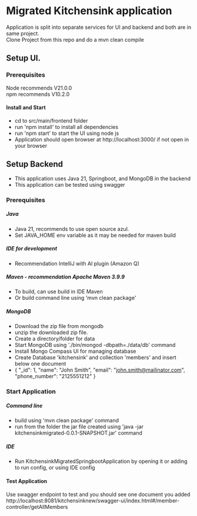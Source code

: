 # Migrated Kitchensink application
Application is split into separate services for UI and backend and both are in same project.  
Clone Project from this repo and do a mvn clean compile
## Setup UI.
### Prerequisites
Node recommends V21.0.0  
npm recommends V10.2.0 
#### Install and Start
* cd to src/main/frontend folder
* run 'npm install' to install all dependencies 
* run 'npm start' to start the UI using node js
* Application should open browser at http://localhost:3000/ if not open in your browser
## Setup Backend
* This application uses Java 21, Springboot, and MongoDB in the backend
* This application can be tested using swagger
### Prerequisites
##### Java 
* Java 21, recommends to use open source azul.
* Set JAVA_HOME env variable as it may be needed for maven build
##### IDE for development 
* Recommendation IntelliJ with AI plugin (Amazon Q)
##### Maven - recommendation Apache Maven 3.9.9
* To build, can use build in IDE Maven
* Or build command line using 'mvn clean package'
##### MongoDB
* Download the zip file from mongodb
* unzip the downloaded zip file. 
* Create a directory/folder for data
* Start MongoDB using './bin/mongod -dbpath=./data/db' command 
* Install Mongo Compass UI for managing database
* Create Database 'kitchensink' and collection 'members' and insert below one document 
* {
"_id": 1,
"name": "John Smith",
"email": "john.smith@mailinator.com",
"phone_number": "2125551212"
}
### Start Application
##### Command line 
* build using 'mvn clean  package' command 
* run from the folder the jar file created using 'java -jar kitchensinkmigrated-0.0.1-SNAPSHOT.jar' command
##### IDE 
* Run KitchensinkMigratedSpringbootApplication by opening it or adding to run config, or using IDE config
#### Test Application
Use swagger endpoint to test and you should see one document you added   
http://localhost:8081/kitchensinknew/swagger-ui/index.html#/member-controller/getAllMembers